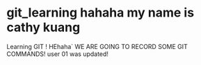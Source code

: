 # git_learning hahaha my name is cathy kuang
Learning GIT ! 
HEhaha`
WE ARE GOING TO RECORD SOME GIT COMMANDS!
user 01 was updated!
